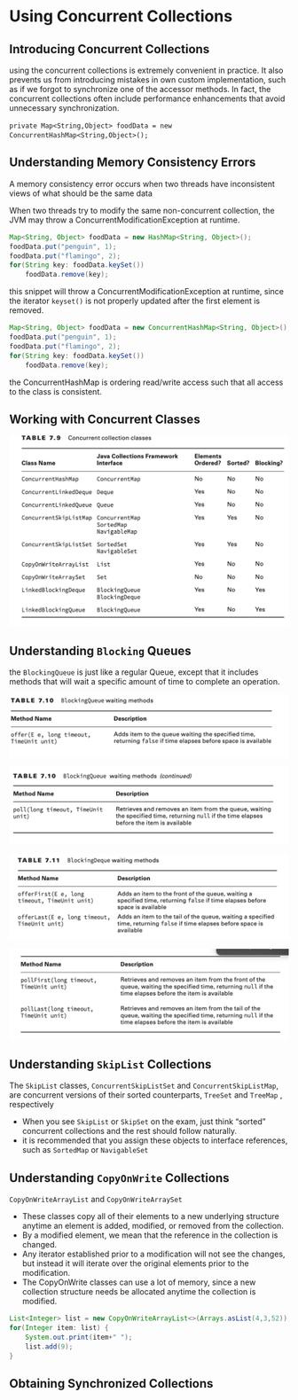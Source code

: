 # Using Concurrent Collections

## Introducing Concurrent Collections
using the concurrent collections is extremely convenient in practice. It also prevents us from introducing mistakes in own custom implementation, such as if we forgot to synchronize one of the accessor methods. In fact, the concurrent collections often include performance enhancements that avoid unnecessary synchronization.

`private Map<String,Object> foodData = new ConcurrentHashMap<String,Object>();`

## Understanding Memory Consistency Errors
A memory consistency error occurs when two threads have inconsistent views of what should be the same data

When two threads try to modify the same non-concurrent collection, the JVM may throw a ConcurrentModificationException at runtime.

```java
Map<String, Object> foodData = new HashMap<String, Object>(); 
foodData.put("penguin", 1);
foodData.put("flamingo", 2);
for(String key: foodData.keySet())
    foodData.remove(key);
```

this snippet will throw a ConcurrentModificationException at runtime, since the iterator `keyset()` is not properly updated after the first element is removed. 

```java
Map<String, Object> foodData = new ConcurrentHashMap<String, Object>(); 
foodData.put("penguin", 1);
foodData.put("flamingo", 2);
for(String key: foodData.keySet())
    foodData.remove(key);
```
the ConcurrentHashMap is ordering read/write access such that all access to the class is consistent.

## Working with Concurrent Classes
![alt text ](https://github.com/frhan/study-java/blob/master/images/7_5.png)

## Understanding `Blocking` Queues
the `BlockingQueue` is just like a regular Queue, except that it includes methods that will wait a specific amount of time to complete an operation.

![alt text ](https://github.com/frhan/study-java/blob/master/images/7_6.png)

![alt text ](https://github.com/frhan/study-java/blob/master/images/7_7.png)

![alt text ](https://github.com/frhan/study-java/blob/master/images/7_8.png)

![alt text ](https://github.com/frhan/study-java/blob/master/images/7_9.png)

## Understanding `SkipList` Collections
The `SkipList` classes, `ConcurrentSkipListSet` and `ConcurrentSkipListMap`, are concurrent versions of their sorted counterparts, `TreeSet` and `TreeMap` , respectively

- When you see `SkipList` or `SkipSet` on the exam, just think “sorted” concurrent collections and the rest should follow naturally.
- it is recommended that you assign these objects to interface references, such as `SortedMap` or `NavigableSet`

## Understanding `CopyOnWrite` Collections
`CopyOnWriteArrayList` and `CopyOnWriteArraySet`

- These classes copy all of their elements to a new underlying structure anytime an element is added, modified, or removed from the collection.
- By a modified element, we mean that the reference in the collection is changed.
- Any iterator established prior to a modification will not see the changes, but instead it will iterate over the original elements prior to the modification.
- The CopyOnWrite classes can use a lot of memory, since a new collection structure needs be allocated anytime the collection is modified.

```java
List<Integer> list = new CopyOnWriteArrayList<>(Arrays.asList(4,3,52));
for(Integer item: list) {
    System.out.print(item+" ");
    list.add(9);
}
```
## Obtaining Synchronized Collections
